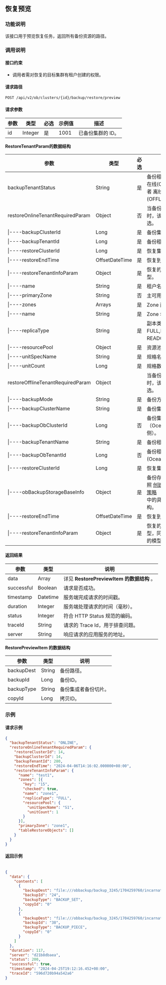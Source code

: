 <a name="v6PG3"></a>
## 恢复预览
<a name="wTbCZ"></a>
### 功能说明
该接口用于预览恢复任务，返回所有备份资源的路径。
<a name="gElx0"></a>
### 调用说明

#### 接口约束

- 调用者需对恢复的目标集群有租户创建的权限。
<a name="D4zjf"></a>

#### 请求路径
`POST /api/v2/ob/clusters/{id}/backup/restore/preview`
<a name="u9e05"></a>

#### 请求参数
<a name="nYy4U"></a>


| 参数 | 类型 | 必选 | 示例值 | 描述 |
| --- | --- | --- | --- | --- |
| id | Integer | 是 | 1001 | 已备份集群的 ID。 |

**RestoreTenantParam的数据结构**

| 参数 | 类型 | 必选 | 说明 |
| --- | --- | --- | --- |
| backupTenantStatus | String | 是 | 备份租户的状态，在线(ONLINE) 或者 离线(OFFLINE)。 |
| restoreOnlineTenantRequiredParam | Object | 否 | 当备份租户是在线时，该参数为必选。 |
| &#124;----backupClusterId | Long | 是 | 备份集群 ID。 |
| &#124;----backupTenantId | Long | 是 | 备份租户 ID。 |
| &#124;----restoreClusterId | Long | 是 | 恢复集群 ID。 |
| &#124;----restoreEndTime | OffsetDateTime | 是 | 恢复到某个时刻。 |
| &#124;----restoreTenantInfoParam | Object | 是 | 恢复的目标租户模型。 |
| &#124;----name | String | 是 | 租户名。 |
| &#124;----primaryZone | String | 否 | 主可用区。 |
| &#124;----zones | Arrays | 是 | Zone 配置。 |
| &#124;----name | String | 是 | Zone 名。 |
| &#124;----replicaType | String | 是 | 副本类型，包括FULL,LOGONLY、READONLY。 |
| &#124;----resourcePool | Object | 是 | 资源池配置。 |
| &#124;----unitSpecName | String | 是 | 规格名。 |
| &#124;----unitCount | Long | 是 | 规格数目。 |
| restoreOfflineTenantRequiredParam | Object |  | 当备份租户是离线时，该参数为必选。 |
| &#124;----backupMode | String | 是 | 备份方式。 |
| &#124;----backupClusterName | String | 是 | 备份集群名。 |
| &#124;----backupObClusterId | Long | 否 | 备份集群 ID（OceanBase 侧）。 |
| &#124;----backupTenantName | String | 是 | 备份租户名。 |
| &#124;----backupObTenantId | Long | 否 | 备份租户 ID (OceanBase 侧)。 |
| &#124;----restoreClusterId | Long | 是 | 恢复集群 ID。 |
| &#124;----obBackupStorageBaseInfo | Object | 是 | 备份存储信息，参照 [创建集群的备份策略](https://www.oceanbase.com/docs/common-ocp-1000000000585304)<br /> 中的具体数据结构。 |
| &#124;----restoreEndTime | OffsetDateTime | 是 | 恢复到某个时刻。 |
| &#124;----restoreTenantInfoParam | Object | 是 | 恢复的目标租户模型，同在线恢复中的模型。 |

<a name="Pk6D5"></a>

#### 返回结果
| 参数 | 类型 | 说明 |
| --- | --- | --- |
| data | Array | 详见 **RestorePreviewItem 的数据结构** 。 |
| successful | Boolean | 请求是否成功。 |
| timestamp | Datetime | 服务端完成请求的时间戳。 |
| duration | Integer | 服务端处理请求的时间（毫秒）。 |
| status | Integer | 符合 HTTP Status 规范的编码。 |
| traceId | String | 请求的 Trace Id，用于排查问题。 |
| server | String | 响应请求的应用服务的地址。 |

**RestorePreviewItem 的数据结构**

| 参数 | 类型 | 说明 |
| --- | --- | --- |
| backupDest | String | 备份路径。 |
| backupId | Long | 备份ID。 |
| backupType | String | 备份集或者备份切片。 |
| copyId | Long | 拷贝ID。 |

<a name="ibIH2"></a>
### 示例

#### 请求示例
```json
{
  "backupTenantStatus": "ONLINE",
  "restoreOnlineTenantRequiredParam": {
    "restoreClusterId": 14,
    "backupClusterId": 14,
    "backupTenantId": 280,
    "restoreEndTime": "2024-04-06T14:16:02.000000+08:00",
    "restoreTenantInfoParam": {
      "name": "test1",
      "zones": [{
        "key": "15",
        "checked": true,
        "name": "zone1",
        "replicaType": "FULL",
        "resourcePool": {
          "unitSpecName": "S1",
          "unitCount": 1
        }
      }],
      "primaryZone": "zone1",
      "tableRestoreObjects": []
    }
  }
}
```
<a name="Jd8MY"></a>

#### 返回示例<br /><br />
```json
{
  "data": {
    "contents": [
      {
        "backupDest": "file:///obbackup/backup_3245/1704259760/incarnation_1/1002/data/backup_set_24_full_20240406",
        "backupId": "24",
        "backupType": "BACKUP_SET",
        "copyId": "0"
      },
      {
        "backupDest": "file:///obbackup/backup_3245/1704259760/incarnation_1/1002/clog/6_38_20240405",
        "backupId": "38",
        "backupType": "BACKUP_PIECE",
        "copyId": "0"
      }
    ]
  },
  "duration": 117,
  "server": "d21b8dbaea",
  "status": 200,
  "successful": true,
  "timestamp": "2024-04-25T19:12:16.452+08:00",
  "traceId": "596d720b94a542a6"
}
```
